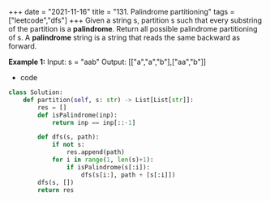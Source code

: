 +++ 
date = "2021-11-16"
title = "131. Palindrome partitioning"
tags = ["leetcode","dfs"]
+++
Given a string s, partition s such that every substring of the partition is a **palindrome**. Return all possible palindrome partitioning of s.
A **palindrome** string is a string that reads the same backward as forward.
 
**Example 1:**
Input: s = "aab" Output: [["a","a","b"],["aa","b"]]

- code
```py
class Solution:
    def partition(self, s: str) -> List[List[str]]:
        res = []
        def isPalindrome(inp):
            return inp == inp[::-1]

        def dfs(s, path):
            if not s:
                res.append(path)
            for i in range(1, len(s)+1):
                if isPalindrome(s[:i]):
                    dfs(s[i:], path + [s[:i]])
        dfs(s, [])
        return res

```
